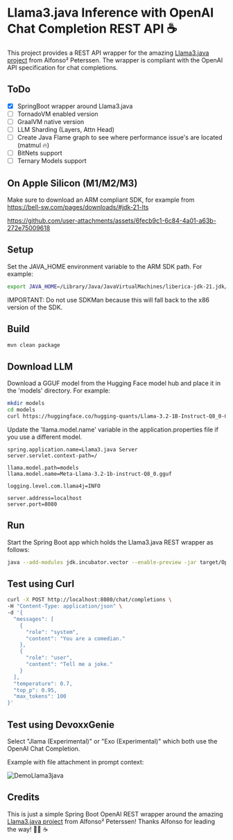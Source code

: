 # Llama3.java Inference with OpenAI Chat Completion REST API ☕️

This project provides a REST API wrapper for the amazing [Llama3.java project](https://github.com/mukel/llama3.java) from Alfonso² Peterssen. 
The wrapper is compliant with the OpenAI API specification for chat completions.

## ToDo 

- [X] SpringBoot wrapper around Llama3.java
- [ ] TornadoVM enabled version
- [ ] GraalVM native version
- [ ] LLM Sharding (Layers, Attn Head)
- [ ] Create Java Flame graph to see where performance issue's are located (matmul 🔥)
- [ ] BitNets support 
- [ ] Ternary Models support

## On Apple Silicon (M1/M2/M3)

Make sure to download an ARM compliant SDK, for example from https://bell-sw.com/pages/downloads/#jdk-21-lts 

https://github.com/user-attachments/assets/6fecb9c1-6c84-4a01-a63b-272e75009618

## Setup

Set the JAVA_HOME environment variable to the ARM SDK path. For example:

```bash
export JAVA_HOME=/Library/Java/JavaVirtualMachines/liberica-jdk-21.jdk/Contents/Home
```

IMPORTANT: Do not use SDKMan because this will fall back to the x86 version of the SDK.

## Build 

```bash
mvn clean package
```

## Download LLM

Download a GGUF model from the Hugging Face model hub and place it in the 'models' directory. 
For example:

```bash
mkdir models 
cd models
curl https://huggingface.co/hugging-quants/Llama-3.2-1B-Instruct-Q8_0-GGUF/blob/main/llama-3.2-1b-instruct-q8_0.gguf
```

Update the 'llama.model.name' variable in the application.properties file if you use a different model.

```application.properties
spring.application.name=Llama3.java Server
server.servlet.context-path=/

llama.model.path=models
llama.model.name=Meta-Llama-3.2-1b-instruct-Q8_0.gguf

logging.level.com.llama4j=INFO

server.address=localhost
server.port=8080
```

## Run 

Start the Spring Boot app which holds the Llama3.java REST wrapper as follows:

```bash
java --add-modules jdk.incubator.vector --enable-preview -jar target/OpenAIRestWrapper-0.0.1.jar
```

## Test using Curl

```bash
curl -X POST http://localhost:8080/chat/completions \
-H "Content-Type: application/json" \
-d '{
  "messages": [
    {
      "role": "system",
      "content": "You are a comedian."
    },
    {
      "role": "user",
      "content": "Tell me a joke."
    }
  ],
  "temperature": 0.7,
  "top_p": 0.95,
  "max_tokens": 100
}'
```

## Test using DevoxxGenie 

Select "Jlama (Experimental)" or "Exo (Experimental)" which both use the OpenAI Chat Completion.

Example with file attachment in prompt context:

![DemoLlama3java](https://github.com/user-attachments/assets/19b9194e-77f8-4c18-9224-8dcd266d14b0)

## Credits

This is just a simple Spring Boot OpenAI REST wrapper around the amazing [Llama3.java project](https://github.com/mukel/llama3.java) from Alfonso² Peterssen! 
Thanks Alfonso for leading the way! 💪🏻 ☕️
